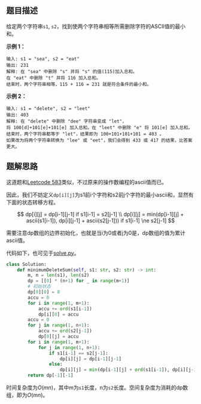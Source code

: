 
## 题目描述

给定两个字符串`s1`, `s2`，找到使两个字符串相等所需删除字符的ASCII值的最小和。

**示例 1：**
```
输入: s1 = "sea", s2 = "eat"
输出: 231
解释: 在 "sea" 中删除 "s" 并将 "s" 的值(115)加入总和。
在 "eat" 中删除 "t" 并将 116 加入总和。
结束时，两个字符串相等，115 + 116 = 231 就是符合条件的最小和。
```

**示例 2：**
```
输入: s1 = "delete", s2 = "leet"
输出: 403
解释: 在 "delete" 中删除 "dee" 字符串变成 "let"，
将 100[d]+101[e]+101[e] 加入总和。在 "leet" 中删除 "e" 将 101[e] 加入总和。
结束时，两个字符串都等于 "let"，结果即为 100+101+101+101 = 403 。
如果改为将两个字符串转换为 "lee" 或 "eet"，我们会得到 433 或 417 的结果，比答案更大。
```

## 题解思路

这道题和[Leetcode 583](https://leetcode.com/problems/delete-operation-for-two-strings/)类似，不过原来的操作数编程的ascii值而已。

因此，我们不妨定义`dp[i][j]`为s1前i个字符和s2前j个字符的最小ascii和，显然有下面的状态转移方程。

$$
dp[i][j] = dp[i-1][j-1] if s1[i-1] = s2[j-1] \\
dp[i][j] = min(dp[i-1][j] + ascii(s1[i-1]), dp[i][j-1] + ascii(s2[j-1])) if s1[i-1] \ne s2[j-1]
$$

需要注意dp数组的边界初始化，也就是当i为0或者j为0是，dp数组的值为累计ascii值。

代码如下，也可见于[solve.py](./solve.py)。
```python
class Solution:
    def minimumDeleteSum(self, s1: str, s2: str) -> int:
        m, n = len(s1), len(s2)
        dp = [[0] * (n+1) for _ in range(m+1)]
        # 初始状态
        dp[0][0] = 0
        accu = 0
        for i in range(1, m+1):
            accu += ord(s1[i-1])
            dp[i][0] = accu
        accu = 0
        for j in range(1, n+1):
            accu += ord(s2[j-1])
            dp[0][j] = accu
        for i in range(1, m+1):
            for j in range(1, n+1):
                if s1[i-1] == s2[j-1]:
                    dp[i][j] = dp[i-1][j-1]
                else:
                    dp[i][j] = min(dp[i-1][j] + ord(s1[i-1]), dp[i][j-1] + ord(s2[j-1]))
        return dp[-1][-1]
```

时间复杂度为$O(mn)$，其中m为`s1`长度，n为`s2`长度。空间复杂度为消耗的dp数组，即为$O(mn)$。